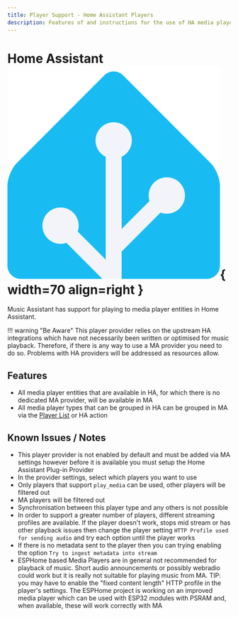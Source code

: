```yaml
---
title: Player Support - Home Assistant Players
description: Features of and instructions for the use of HA media player entitities in Music Assistant
---
```


# Home Assistant ![Preview image](../assets/icons/ha-logo.png){ width=70 align=right }

Music Assistant has support for playing to media player entities in Home Assistant.

!!! warning "Be Aware"
    This player provider relies on the upstream HA integrations which have not necessarily been written or optimised for music playback. Therefore, if there is any way to use a MA provider you need to do so. Problems with HA providers will be addressed as resources allow.

## Features

- All media player entities that are available in HA, for which there is no dedicated MA provider, will be available in MA
- All media player types that can be grouped in HA can be grouped in MA via the [Player List](../ui.md#player-list) or HA action

## Known Issues / Notes

- This player provider is not enabled by default and must be added via MA settings however before it is available you must setup the Home Assistant Plug-in Provider
- In the provider settings, select which players you want to use
- Only players that support `play_media` can be used, other players will be filtered out
- MA players will be filtered out
- Synchronisation between this player type and any others is not possible
- In order to support a greater number of players, different streaming profiles are available. If the player doesn't work, stops mid stream or has other playback issues then change the player setting `HTTP Profile used for sending audio` and try each option until the player works
- If there is no metadata sent to the player then you can trying enabling the option `Try to ingest metadata into stream`
- ESPHome based Media Players are in general not recommended for playback of music. Short audio announcements or possibly webradio could work but it is really not suitable for playing music from MA. TIP: you may have to enable the "fixed content length" HTTP profile in the player's settings. The ESPHome project is working on an improved media player which can be used with ESP32 modules with PSRAM and, when available, these will work correctly with MA
